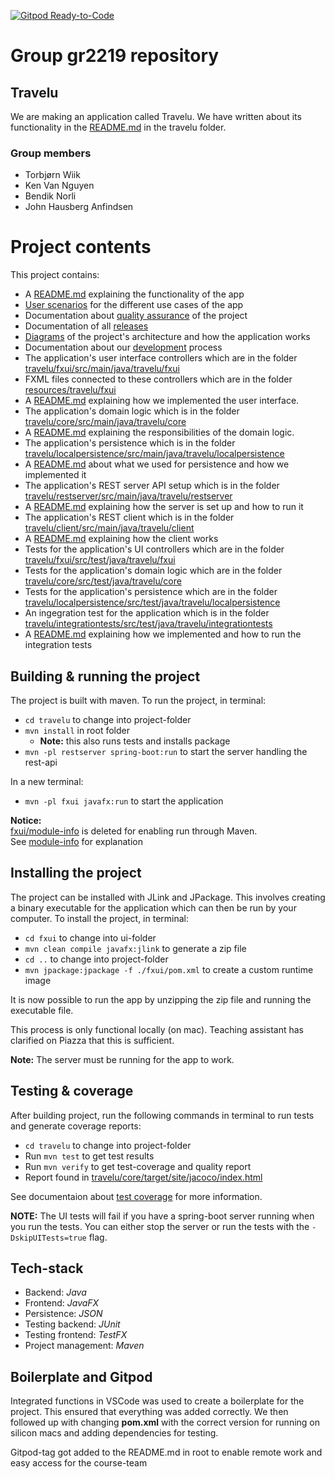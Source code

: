 [![Gitpod Ready-to-Code](https://img.shields.io/badge/Gitpod-Ready--to--Code-blue?logo=gitpod)](https://gitpod.stud.ntnu.no/#https://gitlab.stud.idi.ntnu.no/it1901/groups-2022/gr2219/gr2219.git)

# Group gr2219 repository

## Travelu

We are making an application called Travelu. We have written about its functionality in the [README.md](travelu/README.md) in the travelu folder.

### Group members

- Torbjørn Wiik
- Ken Van Nguyen
- Bendik Norli
- John Hausberg Anfindsen

# Project contents

This project contains:

- A [README.md](travelu/README.md) explaining the functionality of the app
- [User scenarios](docs/user-scenarios) for the different use cases of the app
- Documentation about [quality assurance](docs/quality-assurance) of the project
- Documentation of all [releases](docs/releases)
- [Diagrams](docs/diagrams) of the project's architecture and how the application works
- Documentation about our [development](docs/development) process
- The application's user interface controllers which are in the folder [travelu/fxui/src/main/java/travelu/fxui](travelu/fxui/src/main/java/travelu/fxui)
- FXML files connected to these controllers which are in the folder [resources/travelu/fxui](travelu/fxui/src/main/resources/travelu/fxui)
- A [README.md](/travelu/fxui/README.md) explaining how we implemented the user interface.
- The application's domain logic which is in the folder [travelu/core/src/main/java/travelu/core](travelu/core/src/main/java/travelu/core)
- A [README.md](/travelu/core/README.md) explaining the responsibilities of the domain logic.
- The application's persistence which is in the folder [travelu/localpersistence/src/main/java/travelu/localpersistence](travelu/localpersistence/src/main/java/travelu/localpersistence)
- A [README.md](travelu/localpersistence/README.md) about what we used for persistence and how we implemented it
- The application's REST server API setup which is in the folder [travelu/restserver/src/main/java/travelu/restserver](travelu/restserver/src/main/java/travelu/restserver)
- A [README.md](travelu/restserver/README.md) explaining how the server is set up and how to run it
- The application's REST client which is in the folder [travelu/client/src/main/java/travelu/client](travelu/client/src/main/java/travelu/client)
- A [README.md](travelu/client/README.md) explaining how the client works
- Tests for the application's UI controllers which are in the folder [travelu/fxui/src/test/java/travelu/fxui](travelu/fxui/src/test/java/travelu/fxui)
- Tests for the application's domain logic which are in the folder [travelu/core/src/test/java/travelu/core](travelu/core/src/test/java/travelu/core)
- Tests for the application's persistence which are in the folder [travelu/localpersistence/src/test/java/travelu/localpersistence](travelu/localpersistence/src/test/java/travelu/localpersistence)
- An ingegration test for the application which is in the folder [travelu/integrationtests/src/test/java/travelu/integrationtests](travelu/integrationtests/src/test/java/travelu/integrationtests)
- A [README.md](travelu/integrationtests/README.md) explaining how we implemented and how to run the integration tests

## Building & running the project

The project is built with maven.
To run the project, in terminal:

- `cd travelu` to change into project-folder
- `mvn install` in root folder
  - **Note:** this also runs tests and installs package
- `mvn -pl restserver spring-boot:run` to start the server handling the rest-api

In a new terminal:
- `mvn -pl fxui javafx:run` to start the application

**Notice:**   
[fxui/module-info](travelu/fxui/src/main/java/) is deleted for enabling run through Maven.  
See [module-info](docs/development/module-info.md) for explanation

## Installing the project

The project can be installed with JLink and JPackage. This involves creating a binary executable for the application which can then be run by your computer.
To install the project, in terminal:

- `cd fxui` to change into ui-folder
- `mvn clean compile javafx:jlink` to generate a zip file
- `cd ..` to change into project-folder
- `mvn jpackage:jpackage -f ./fxui/pom.xml` to create a custom runtime image

It is now possible to run the app by unzipping the zip file and running the executable file.

This process is only functional locally (on mac). Teaching assistant has clarified on Piazza that this is sufficient.

**Note:** The server must be running for the app to work.

## Testing & coverage

After building project, run the following commands in terminal to run tests and generate coverage reports:

- `cd travelu` to change into project-folder
- Run `mvn test` to get test results
- Run `mvn verify` to get test-coverage and quality report
- Report found in [travelu/core/target/site/jacoco/index.html](travelu/core/target/site/jacoco/index.html)

See documentaion about [test coverage](docs/quality-assurance/testCoverage.md) for more information.

**NOTE:** The UI tests will fail if you have a spring-boot server running when you run the tests. You can either stop the server or run the tests with the `-DskipUITests=true` flag.

## Tech-stack

- Backend: _Java_
- Frontend: _JavaFX_
- Persistence: _JSON_
- Testing backend: _JUnit_
- Testing frontend: _TestFX_
- Project management: _Maven_

## Boilerplate and Gitpod

Integrated functions in VSCode was used to create a boilerplate for the project. This ensured that everything was added correctly.
We then followed up with changing **pom.xml** with the correct version for running on silicon macs and adding dependencies for testing.

Gitpod-tag got added to the README.md in root to enable remote work and easy access for the course-team
